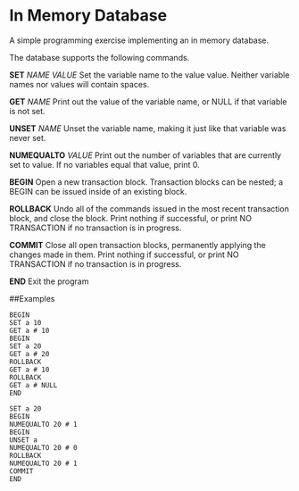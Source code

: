 # In Memory Database

A simple programming exercise implementing an in memory database.

The database supports the following commands.

**SET** *NAME VALUE*
Set the variable name to the value value. Neither variable names nor values will contain spaces.

**GET** *NAME*
Print out the value of the variable name, or NULL if that variable is not set.

**UNSET** *NAME*
Unset the variable name, making it just like that variable was never set.

**NUMEQUALTO** *VALUE*
 Print out the number of variables that are currently set to value. If no variables equal that value, print 0.
 
 **BEGIN**
  Open a new transaction block. Transaction blocks can be nested; a BEGIN can be issued inside of an existing block.
  
  **ROLLBACK**
 Undo all of the commands issued in the most recent transaction block, and close the block. Print nothing if successful, or print NO TRANSACTION if no transaction is in progress.
 
 **COMMIT**
 Close all open transaction blocks, permanently applying the changes made in them. Print nothing if successful, or print NO TRANSACTION if no transaction is in progress.
 
 **END** 
 Exit the program

##Examples


```
BEGIN
SET a 10
GET a # 10
BEGIN
SET a 20
GET a # 20
ROLLBACK
GET a # 10
ROLLBACK
GET a # NULL
END

```
```
SET a 20
BEGIN
NUMEQUALTO 20 # 1
BEGIN
UNSET a
NUMEQUALTO 20 # 0
ROLLBACK
NUMEQUALTO 20 # 1
COMMIT
END
```
